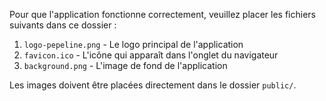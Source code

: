 Pour que l'application fonctionne correctement, veuillez placer les fichiers suivants dans ce dossier :

1. `logo-pepeline.png` - Le logo principal de l'application
2. `favicon.ico` - L'icône qui apparaît dans l'onglet du navigateur
3. `background.png` - L'image de fond de l'application

Les images doivent être placées directement dans le dossier `public/`. 